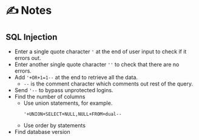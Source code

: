 # ✍️ Notes

## SQL Injection

- Enter a single quote character `'` at the end of user input to check if it errors out.
- Enter another single quote character `''` to check that there are no errors.
- Add `'+OR+1=1--` at the end to retrieve all the data.
    - `--` is the comment character which comments out rest of the query.
- Send `'--` to bypass unprotected logins.
- Find the number of columns
    - Use union statements, for example.
        ```
        '+UNION+SELECT+NULL,NULL+FROM+dual--
        ```
    - Use order by statements
- Find database version